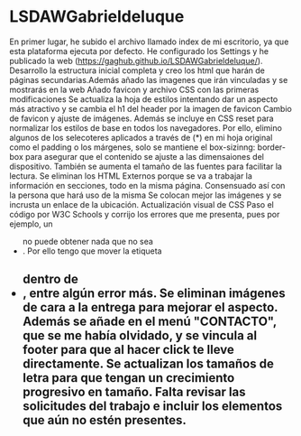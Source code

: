 # LSDAWGabrieldeluque
En primer lugar, he subido el archivo llamado index de mi escritorio, ya que esta plataforma ejecuta por defecto. He configurado los Settings y he publicado la web (https://gaghub.github.io/LSDAWGabrieldeluque/). 
Desarrollo la estructura inicial completa y creo los html que harán de páginas secundarias.Además añado las imagenes que irán vinculadas y se mostrarás en la web
Añado favicon y archivo CSS con las primeras modificaciones
Se actualiza la hoja de estilos intentando dar un aspecto más atractivo y se cambia el h1 del header por la imagen de favicon
Cambio de favicon y ajuste de imágenes. Además se incluye en CSS reset para normalizar los estilos de base en todos los navegadores. Por ello, elimino algunos de los selecoteres aplicados a través de (*) en mi hoja original como el padding o los márgenes, solo se mantiene el box-sizinng: border-box para asegurar que el contenido se ajuste a las dimensaiones del dispositivo. También se aumenta el tamaño de las fuentes para facilitar la lectura. 
Se eliminan los HTML Externos porque se va a trabajar la información en secciones, todo en la misma página. Consensuado así con la persona que hará uso de la misma
Se colocan mejor las imágenes y se incrusta un enlace de la ubicación.
Actualización visual de CSS
Paso el código por W3C Schools y corrijo los errores que me presenta, pues por ejemplo, un <ul> no puede obtener nada que no sea <li>. Por ello tengo que mover la etiqueta <h2> dentro de <li>, entre algún error más.
Se eliminan imágenes de cara a la entrega para mejorar el aspecto. Además se añade en el menú "CONTACTO", que se me había olvidado, y se vincula al footer para que al hacer click te lleve directamente. Se actualizan los tamaños de letra para que tengan un crecimiento progresivo en tamaño. Falta revisar las solicitudes del trabajo e incluir los elementos que aún no estén presentes.
